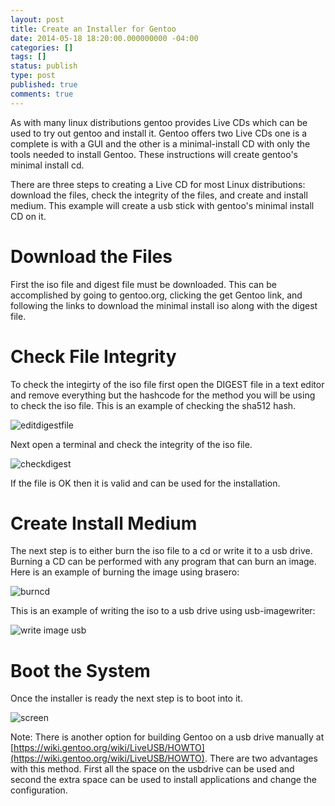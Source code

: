 ```yaml
---
layout: post
title: Create an Installer for Gentoo
date: 2014-05-18 18:20:00.000000000 -04:00
categories: []
tags: []
status: publish
type: post
published: true
comments: true
---
```

As with many linux distributions gentoo provides Live CDs which can be used to try out gentoo and install it. Gentoo
offers two Live CDs one is a complete is with a GUI and the other is a minimal-install CD with only the tools needed to
install Gentoo. These instructions will create gentoo's minimal install cd.

There are three steps to creating a Live CD for most Linux distributions: download the files, check the integrity of
the files, and create and install medium. This example will create a usb stick with gentoo's minimal install CD on it.

# Download the Files
First the iso file and digest file must be downloaded. This can be accomplished by going to gentoo.org, clicking the
get Gentoo link, and following the links to download the minimal install iso along with the digest file.

# Check File Integrity

To check the integirty of the iso file first open the DIGEST file in a text editor and remove everything but the
hashcode for the method you will be using to check the iso file. This is an example of checking the sha512 hash.

![editdigestfile](/images/2-editdigestfile.png)

Next open a terminal and check the integrity of the iso file.

![checkdigest](/images/3-checkdigest.png)

If the file is OK then it is valid and can be used for the installation.

# Create Install Medium

The next step is to either burn the iso file to a cd or write it to a usb drive. Burning a CD can be performed with any
program that can burn an image. Here is an example of burning the image using brasero:

![burncd](/images/4-burncd.png)

This is an example of writing the iso to a usb drive using usb-imagewriter:

![write image usb](/images/6writeimageusb.png)

# Boot the System

Once the installer is ready the next step is to boot into it.

![screen](/images/2014-04-0619-28-30.jpg)

Note: There is another option for building Gentoo on a usb drive manually at
[https://wiki.gentoo.org/wiki/LiveUSB/HOWTO](https://wiki.gentoo.org/wiki/LiveUSB/HOWTO). There are two advantages with
this method. First all the space on the usbdrive can be used and second the extra space can be used to install
applications and change the configuration.
